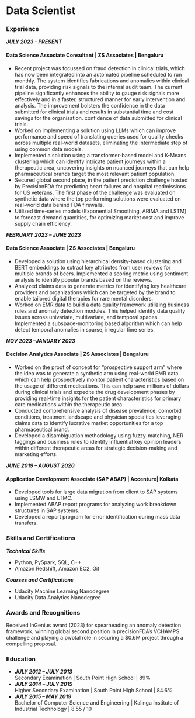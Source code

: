# Data Scientist

### Experience
***JULY 2023 - PRESENT***
#### Data Science Associate Consultant | ZS Associates | Bengaluru
- Recent project was focussed on fraud detection in clinical trials, which has now been integrated into an automated pipeline scheduled to run monthly. The system identifies fabrications and anomalies within clinical trial data, providing risk signals to the internal audit team. The current pipeline significantly enhances the ability to gauge risk signals more effectively and in a faster, structured manner for early intervention and analysis. The improvement bolsters the confidence in the data submitted for clinical trials and results in substantial time and cost savings for the organisation.
confidence of data submitted for clinical trials.
- Worked on implementing a solution using LLMs which can improve performance and speed of translating queries used for quality checks across multiple real-world datasets, eliminating the intermediate step of using common data models.
- Implemented a solution using a transformer-based model and K-Means clustering which can identify intricate patient journeys within a therapeutic area, uncovering insights on nuanced journeys that can help pharmaceutical brands target the most relevant patient population.
- Secured global second place, in the patient prediction challenge hosted by PrecisionFDA for predicting heart failures and hospital readmissions for US veterans. The first phase of the challenge was evaluated on synthetic data where the top performing solutions were evaluated on real-world data behind FDA firewalls.
- Utilized time-series models (Exponential Smoothing, ARIMA and LSTM) to forecast demand quantities, for optimizing market cost and improve supply chain efficiency.

***FEBRUARY 2023 – JUNE 2023***
#### Data Science Associate | ZS Associates | Bengaluru
- Developed a solution using hierarchical density-based clustering and BERT embeddings to extract key attributes from user reviews for multiple brands of beers. Implemented a scoring metric using sentiment analysis to identify popular brands based on the reviews.
- Analyzed claims data to generate metrics for identifying key healthcare providers and organizations which can be targeted by the brand to enable tailored digital therapies for rare mental disorders.
- Worked on EMR data to build a data quality framework utilizing business rules and anomaly detection modules. This helped identify data quality issues across univariate, multivariate, and temporal spaces. Implemented a subspace-monitoring based algorithm which can help detect temporal anomalies in sparse, irregular time series.

***NOV 2023 –JANUARY 2023***
#### Decision Analytics Associate | ZS Associates | Bengaluru
- Worked on the proof of concept for “prospective support arm” where the idea was to generate a synthetic arm using real-world EMR data which can help prospectively monitor patient characteristics based on the usage of different medications. This can help save millions of dollars during clinical trials and expedite the drug development phases by providing real-time insights for the patient characteristics for primary care medications within the therapeutic area.
- Conducted comprehensive analysis of disease prevalence, comorbid conditions, treatment landscape and physician specialties leveraging claims data to identify lucrative market opportunities for a top pharmaceutical brand.
- Developed a disambiguation methodology using fuzzy-matching, NER taggings and business rules to identify influential key opinion leaders within different therapeutic areas for strategic decision-making and marketing efforts.

***JUNE 2019 – AUGUST 2020***
#### Application Development Associate (SAP ABAP) | Accenture| Kolkata
- Developed tools for large data migration from client to SAP systems using LSMW and LTMC.
- Implemented ABAP report programs for analyzing work breakdown structures in SAP systems.
- Developed a report program for error identification during mass data transfers.

### Skills and Certifications
***Technical Skills***
- Python, PySpark, SQL, C++
- Amazon Redshift, Amazon EC2, Git

***Courses and Certifications***
- Udacity Machine Learning Nanodegree
- Udacity Data Analytics Nanodegree

### Awards and Recognitions
Received InGenius award (2023) for spearheading an anomaly detection framework, winning global second position in precisionFDA’s VCHAMPS challenge and playing a pivotal role in securing a $0.6M project through a compelling proposal.

### Education
- ***JULY 2012 – JULY 2013*** <br>
Secondary Examination | South Point High School | 89%
- ***JULY 2014 – JULY 2015*** <br>
Higher Secondary Examination | South Point High School | 84.6%
- ***JULY 2015 – MAY 2019*** <br>
Bachelor of Computer Science and Engineering | Kalinga Institute of Industrial Technology | 8.55 / 10
